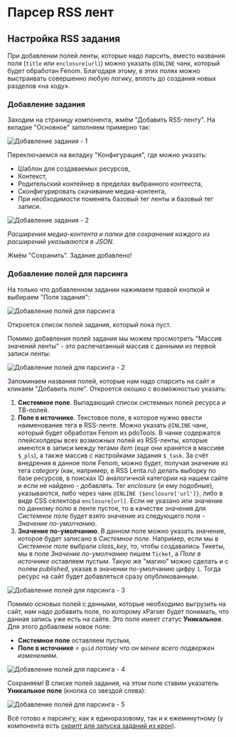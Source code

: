 # Парсер RSS лент

## Настройка RSS задания

При добавлении полей ленты, которые надо парсить, вместо названия поля (`title` или `enclosure[url]`) можно указать `@INLINE` чанк, который будет обработан Fenom. Благодаря этому, в этих полях можно выстраивать совершенно любую логику, вплоть до создания новых разделов «на ходу».

### Добавление задания

Заходим на страницу компонента, жмём "Добавить RSS-ленту". На вкладке "Основное" заполняем примерно так:

![Добавление задания - 1](https://file.modx.pro/files/1/f/b/1fbad9610792d107ba73dd1a010a5391.png)

Переключаемся на вкладку "Конфигурация", где можно указать:

* Шаблон для создаваемых ресурсов,
* Контекст,
* Родительский контейнер в пределах выбранного контекста,
* Сконфигурировать скачивание медиа-контента,
* При необходимости поменять базовый тег ленты и базовый тег записи.

![Добавление задания - 2](https://file.modx.pro/files/c/5/5/c559bca846330c43cd8302bcf257ec2a.png)

*Расширения медиа-контента и папки для сохранения каждого из расширений указываются в JSON.*

Жмём "Сохранить". Задание добавлено!

### Добавление полей для парсинга

На только что добавленном задании нажимаем правой кнопкой и выбираем "Поля задания":

![Добавление полей для парсинга](https://file.modx.pro/files/c/b/8/cb8a296c983e6493dea5135190c52de6.png)

Откроется список полей задания, который пока пуст.

Помимо добавления полей задания мы можем просмотреть "Массив значений ленты" - это распечатанный массив с данными из первой записи ленты:

![Добавление полей для парсинга - 2](https://file.modx.pro/files/9/a/f/9aff05a6e244235dacaf3d32820f86d9.png)

Запоминаем названия полей, которые нам надо спарсить на сайт и кликаем "Добавить поле". Откроется окошко с возможностью указать:

1. **Системное поле**. Выпадающий список системных полей ресурса и ТВ-полей.
2. **Поле в источнике**. Текстовое поле, в которое нужно ввести наименование тега в RSS-ленте. Можно указать `@INLINE` чанк, который будет обработан Fenom из pdoTools. В чанке содержатся плейсхолдеры всех возможных полей из RSS-ленты, которые имеются в записи между тегами *item* (еще они хранятся в массиве `$_pls`), а также массив с настройками задания `$_task`. За счёт внедрения в данное поле Fenom, можно будет, получая значение из тега *category* (как, например, в RSS Lenta.ru) делать выборку по базе ресурсов, в поисках ID аналогичной категории на нашем сайте и если не найдено - добавлять. Тег *enclosure* (и ему подобные), указываются, либо через чанк `@INLINE {$enclosure['url']}`, либо в виде CSS селектора `enclosure[url]`. Если не указано или значение по данному полю в ленте пустое, то в качестве значения для *Системное поле* будет взято значение из следующего поля - *Значение по-умолчанию*.
3. **Значение по-умолчанию**. В данном поле можно указать значение, которое будет записано в *Системное поле*. Например, если мы в *Системное поле* выбрали *class_key*, то, чтобы создавались Тикеты, мы в поле *Значение по-умолчанию* пишем `Ticket`, а *Поле в источнике* оставляем пустым. Такую же "магию" можно сделать и с полем *published*, указав в значении по-умолчанию цифру `1`. Тогда ресурс на сайт будет добавляться сразу опубликованным.

![Добавление полей для парсинга - 3](https://file.modx.pro/files/f/d/1/fd116e47bcd797829f2b53265c64fa9a.png)

Помимо основых полей с данными, которые необходимо выгрузить на сайт, нам надо добавить поле, по которому xParser будет понимать, что данная запись уже есть на сайте. Это поле имеет статус **Уникальное**.
Для этого добавляем новое поле:

* **Системное поле** оставляем пустым,
* **Поле в источнике** = `guid` *потому что он менее всего подвержен изменениям*.

![Добавление полей для парсинга - 4](https://file.modx.pro/files/d/5/7/d577be78ffa9c8276aff8025c93b1639.png)

Сохраняем! В списке полей задания, на этом поле ставим указатель **Уникальное поле** (кнопка со звездой слева):

![Добавление полей для парсинга - 5](https://file.modx.pro/files/d/7/c/d7cb4daae42d1a8e0d5236782179305f.png)

Всё готово к парсингу, как к единоразовому, так и к ежеминутному (у компонента есть [скрипт для запуска заданий из крон][1]).

[1]: /components/47_xParser/15_Скрипт_запуска_заданий_из_Cron.md

